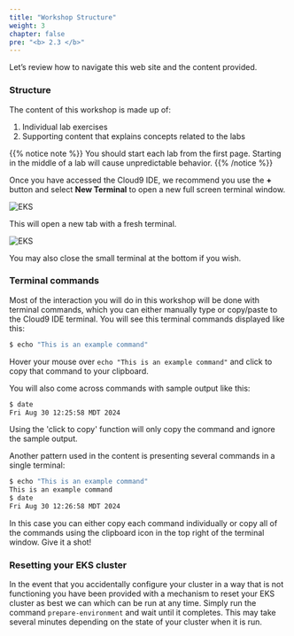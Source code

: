 ```yaml
---
title: "Workshop Structure"
weight: 3
chapter: false
pre: "<b> 2.3 </b>"
---
```


Let’s review how to navigate this web site and the content provided.

### Structure

The content of this workshop is made up of:

1. Individual lab exercises
2. Supporting content that explains concepts related to the labs

{{% notice note %}}
You should start each lab from the first page. Starting in the middle of a lab will cause unpredictable behavior.
{{% /notice %}}

Once you have accessed the Cloud9 IDE, we recommend you use the **+** button and select **New Terminal** to open a new full screen terminal window.

![EKS](EKS-Workshop-3/images/2/3/00013.png?featherlight=false&width=90pc)

This will open a new tab with a fresh terminal.

![EKS](EKS-Workshop-3/images/2/3/00014.png?featherlight=false&width=90pc)

You may also close the small terminal at the bottom if you wish.

### Terminal commands

Most of the interaction you will do in this workshop will be done with terminal commands, which you can either manually type or copy/paste to the Cloud9 IDE terminal. You will see this terminal commands displayed like this:

```bash test=false
$ echo "This is an example command"
```

Hover your mouse over `echo "This is an example command"` and click to copy that command to your clipboard.

You will also come across commands with sample output like this:

```bash test=false
$ date
Fri Aug 30 12:25:58 MDT 2024
```

Using the 'click to copy' function will only copy the command and ignore the sample output.

Another pattern used in the content is presenting several commands in a single terminal:

```bash test=false
$ echo "This is an example command"
This is an example command
$ date
Fri Aug 30 12:26:58 MDT 2024
```

In this case you can either copy each command individually or copy all of the commands using the clipboard icon in the top right of the terminal window. Give it a shot!

### Resetting your EKS cluster

In the event that you accidentally configure your cluster in a way that is not functioning you have been provided with a mechanism to reset your EKS cluster as best we can which can be run at any time. Simply run the command `prepare-environment` and wait until it completes. This may take several minutes depending on the state of your cluster when it is run.
